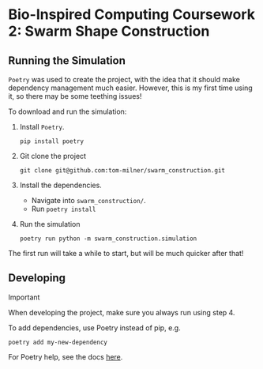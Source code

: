 # Bio-Inspired Computing Coursework 2: Swarm Shape Construction

## Running the Simulation
`Poetry` was used to create the project, with the idea that it should make dependency management much easier.
However, this is my first time using it, so there may be some teething issues!

To download and run the simulation:
1. Install `Poetry`.
   ```
   pip install poetry
   ```
2. Git clone the project
   ```
   git clone git@github.com:tom-milner/swarm_construction.git
   ```
3. Install the dependencies.
   - Navigate into `swarm_construction/`.
   - Run `poetry install`

4. Run the simulation
   ```
   poetry run python -m swarm_construction.simulation
   ```

The first run will take a while to start, but will be much quicker after that!


## Developing
> [!IMPORTANT]
> When developing the project, make sure you always run using step 4.

To add dependencies, use Poetry instead of pip, e.g.
```
poetry add my-new-dependency
```

For Poetry help, see the docs [here](https://python-poetry.org).
